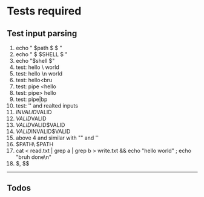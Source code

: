 # Tests required

## Test input parsing

1. echo " $path $ \$ "
2. echo " $ $SHELL \$ "
3. echo "$shell \$"
4. test: hello \ world
5. test: hello \n world
6. test: hello<bru
7. test: pipe <hello
8. test: pipe> hello
9. test: pipe|bp
10. test: '' and realted inputs
11. $INVALID$VALID
12. $VALID$VALID
13. $VALID$VALID$VALID
14. $VALID$INVALID$VALID
15. above 4 and similar with "" and ''
16. $PATH\ $PATH
17. cat < read.txt | grep a | grep b > write.txt && echo "hello world" ; echo "bruh done\n"
18. $, $$

---

## Todos

